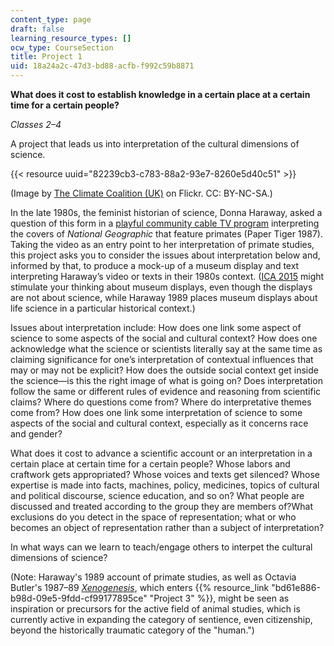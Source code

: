 ```yaml
---
content_type: page
draft: false
learning_resource_types: []
ocw_type: CourseSection
title: Project 1
uid: 18a24a2c-47d3-bd88-acfb-f992c59b8871
---
```

**What does it cost to establish knowledge in a certain place at a certain time for a certain people?**

*Classes 2–4*

A project that leads us into interpretation of the cultural dimensions of science. 

{{< resource uuid="82239cb3-c783-88a2-93e7-8260e5d40c51" >}}

(Image by [The Climate Coalition (UK)](https://www.flickr.com/photos/stopclimatechaos/16694837572/in/dateposted/) on Flickr. CC: BY-NC-SA.)

In the late 1980s, the feminist historian of science, Donna Haraway, asked a question of this form in a [playful community cable TV program](https://www.cctv.org/watch-tv/programs/donna-haraway-reads-national-geographic-primates-ted-koppels-long-march-viewed-dan) interpreting the covers of *National Geographic* that feature primates (Paper Tiger 1987). Taking the video as an entry point to her interpretation of primate studies, this project asks you to consider the issues about interpretation below and, informed by that, to produce a mock-up of a museum display and text interpreting Haraway’s video or texts in their 1980s context. ([ICA 2015](https://www.youtube.com/watch?v=9URP8GgSg5M) might stimulate your thinking about museum displays, even though the displays are not about science, while Haraway 1989 places museum displays about life science in a particular historical context.)

Issues about interpretation include: How does one link some aspect of science to some aspects of the social and cultural context? How does one acknowledge what the science or scientists literally say at the same time as claiming significance for one’s interpretation of contextual influences that may or may not be explicit? How does the outside social context get inside the science—is this the right image of what is going on? Does interpretation follow the same or different rules of evidence and reasoning from scientific claims? Where do questions come from? Where do interpretative themes come from? How does one link some interpretation of science to some aspects of the social and cultural context, especially as it concerns race and gender?

What does it cost to advance a scientific account or an interpretation in a certain place at certain time for a certain people? Whose labors and craftwork gets appropriated? Whose voices and texts get silenced? Whose expertise is made into facts, machines, policy, medicines, topics of cultural and political discourse, science education, and so on? What people are discussed and treated according to the group they are members of?What exclusions do you detect in the space of representation; what or who becomes an object of representation rather than a subject of interpretation?

In what ways can we learn to teach/engage others to interpet the cultural dimensions of science?

(Note: Haraway's 1989 account of primate studies, as well as Octavia Butler's 1987–89 [*Xenogenesis*](https://en.wikipedia.org/wiki/Octavia_E._Butler#Bloodchild_and_the_Xenogenesis_trilogy:_1984.E2.80.931989), which enters {{% resource_link "bd61e886-b98d-09e5-9fdd-cf99177895ce" "Project 3" %}}, might be seen as inspiration or precursors for the active field of animal studies, which is currently active in expanding the category of sentience, even citizenship, beyond the historically traumatic category of the "human.")